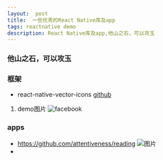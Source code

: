 ```yaml
---
layout:  post
title:  一些优秀的React Native库及app
tags: reactnative demo
description: React Native库及app,他山之石，可以攻玉
---
```


### 他山之石，可以攻玉

### 框架
* react-native-vector-icons [github](https://github.com/oblador/react-native-vector-icons#installation)
 1. demo图片 ![facebook](https://cloud.githubusercontent.com/assets/378279/7667568/2e9021b2-fc0d-11e4-8e68-cf91c329a6f4.png) 
      
### apps
* https://github.com/attentiveness/reading
  ![图片](https://github.com/attentiveness/reading/raw/master/screenshot/Reading_Main.jpg)
* 
